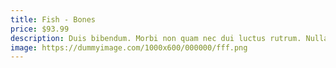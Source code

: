 ```yaml
---
title: Fish - Bones
price: $93.99
description: Duis bibendum. Morbi non quam nec dui luctus rutrum. Nulla tellus.
image: https://dummyimage.com/1000x600/000000/fff.png
---
```

